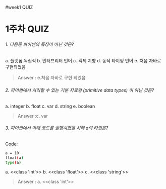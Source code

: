 #week1 QUIZ
# 1주차 QUIZ

###### 1. 다음중 파이썬의 특징이 아닌 것은? 
a. 플랫폼 독립적
b. 인터프리터 언어
c. 객체 지향
d. 동적 타이핑 언어
e. 처음 자바로 구현되었음

> Answer : e.처음 자바로 구현 되었음 


###### 2. 파이썬에서 처리할 수 있는 기본 자료형 (primitive data types) 이 아닌 것은?
a. integer
b. float
c. var
d. string
e. boolean

> Answer :c. var

###### 3. 파이썬에서 아래 코드를 실행시켰을 시에 a의 타입은?
Code:

```sh
a = 10
float(a)
type(a)
```
a. <<class 'int'>>
b. <<class 'float'>>
c. <<class 'string'>>

> Answer : a. <<class 'int'>>
